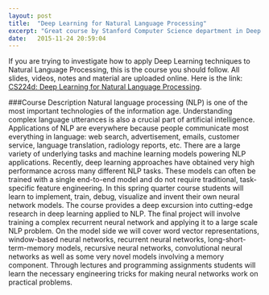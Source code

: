 ```yaml
---
layout: post
title:  "Deep Learning for Natural Language Processing"
excerpt: "Great course by Stanford Computer Science department in Deep Learning methods with applications to Natural Language Processing."
date:   2015-11-24 20:59:04
---
```

If you are trying to investigate how to apply Deep Learning techniques to Natural Language Processing, this is the course you should follow. All slides, videos, notes and material are uploaded online. Here is the link: [CS224d: Deep Learning for Natural Language Processing].

###Course Description
Natural language processing (NLP) is one of the most important technologies of the information age. Understanding complex language utterances is also a crucial part of artificial intelligence. Applications of NLP are everywhere because people communicate most everything in language: web search, advertisement, emails, customer service, language translation, radiology reports, etc. There are a large variety of underlying tasks and machine learning models powering NLP applications. Recently, deep learning approaches have obtained very high performance across many different NLP tasks. These models can often be trained with a single end-to-end model and do not require traditional, task-specific feature engineering. In this spring quarter course students will learn to implement, train, debug, visualize and invent their own neural network models. The course provides a deep excursion into cutting-edge research in deep learning applied to NLP. The final project will involve training a complex recurrent neural network and applying it to a large scale NLP problem. On the model side we will cover word vector representations, window-based neural networks, recurrent neural networks, long-short-term-memory models, recursive neural networks, convolutional neural networks as well as some very novel models involving a memory component. Through lectures and programming assignments students will learn the necessary engineering tricks for making neural networks work on practical problems.

[CS224d: Deep Learning for Natural Language Processing]:	http://cs224d.stanford.edu/syllabus.html